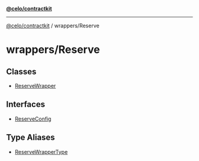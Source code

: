 [**@celo/contractkit**](../../README.md)

***

[@celo/contractkit](../../modules.md) / wrappers/Reserve

# wrappers/Reserve

## Classes

- [ReserveWrapper](classes/ReserveWrapper.md)

## Interfaces

- [ReserveConfig](interfaces/ReserveConfig.md)

## Type Aliases

- [ReserveWrapperType](type-aliases/ReserveWrapperType.md)
